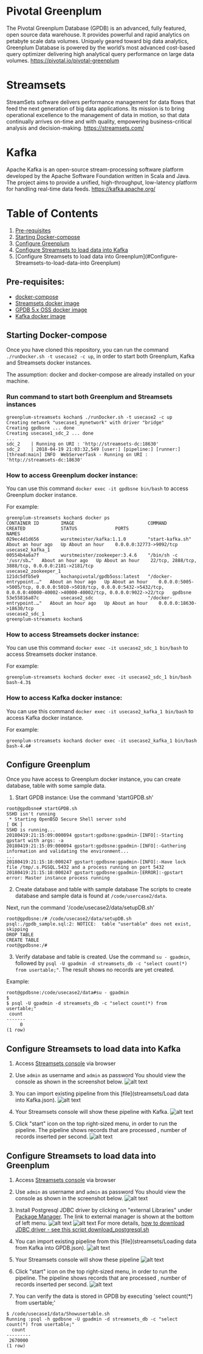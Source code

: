 # Pivotal Greenplum
The Pivotal Greenplum Database (GPDB) is an advanced, fully featured, open source data warehouse. It provides powerful and rapid analytics on petabyte scale data volumes. Uniquely geared toward big data analytics, Greenplum Database is powered by the world’s most advanced cost-based query optimizer delivering high analytical query performance on large data volumes.
<https://pivotal.io/pivotal-greenplum>

# Streamsets
StreamSets software delivers performance management for data flows that feed the next generation of big data applications. Its mission is to bring operational excellence to the management of data in motion, so that data continually arrives on-time and with quality, empowering business-critical analysis and decision-making.
<https://streamsets.com/>

# Kafka
Apache Kafka is an open-source stream-processing software platform developed by the Apache Software Foundation written in Scala and Java. The project aims to provide a unified, high-throughput, low-latency platform for handling real-time data feeds.
<https://kafka.apache.org/>

# Table of Contents
1. [Pre-requisites](#Pre-requisites)
2. [Starting Docker-compose](#Starting-Docker-compose)
3. [Configure Greenplum](#Configure-Greenplum)
4. [Configure Streamsets to load data into Kafka](#Configure-Streamsets-to-load-data-into-Kafka)
5. [Configure Streamsets to load data into Greenplum](#Configure-Streamsets-to-load-data-into Greenplum)

## Pre-requisites:
- [docker-compose](http://docs.docker.com/compose)
- [Streamsets docker image](https://hub.docker.com/u/streamsets/)
- [GPDB 5.x OSS docker image](https://hub.docker.com/r/kochanpivotal/gpdb5oss/)
- [Kafka docker image](https://hub.docker.com/r/wurstmeister/kafka/)

## Starting Docker-compose
Once you have cloned this repository, you can run the command  `./runDocker.sh -t usecase2 -c up`, in order to start both Greenplum, Kafka and Streamsets docker instances.

The assumption: docker and docker-compose are already installed on your machine.

### Run command to start both Greenplum and Streamsets instances
```
greenplum-streamsets kochan$ ./runDocker.sh -t usecase2 -c up
Creating network "usecase1_mynetwork" with driver "bridge"
Creating gpdbsne ... done
Creating usecase1_sdc_2 ... done
...
sdc_2    | Running on URI : 'http://streamsets-dc:18630'
sdc_2    | 2018-04-19 21:03:32,549 [user:] [pipeline:] [runner:] [thread:main] INFO  WebServerTask - Running on URI : 'http://streamsets-dc:18630'
```
### How to access Greenplum docker instance:
You can use this command `docker exec -it gpdbsne bin/bash` to access Greenplum docker instance.

For example:
```
greenplum-streamsets kochan$ docker ps
CONTAINER ID        IMAGE                           COMMAND                  CREATED             STATUS              PORTS                                                                                                                                NAMES
029ec4d1d656        wurstmeister/kafka:1.1.0        "start-kafka.sh"         About an hour ago   Up About an hour    0.0.0.0:32773->9092/tcp                                                                                                              usecase2_kafka_1
00554b4a6a7f        wurstmeister/zookeeper:3.4.6    "/bin/sh -c '/usr/sb…"   About an hour ago   Up About an hour    22/tcp, 2888/tcp, 3888/tcp, 0.0.0.0:2181->2181/tcp                                                                                   usecase2_zookeeper_1
121dc5dfb5e9        kochanpivotal/gpdb5oss:latest   "/docker-entrypoint.…"   About an hour ago   Up About an hour    0.0.0.0:5005->5005/tcp, 0.0.0.0:5010->5010/tcp, 0.0.0.0:5432->5432/tcp, 0.0.0.0:40000-40002->40000-40002/tcp, 0.0.0.0:9022->22/tcp   gpdbsne
53e55816a87c        usecase2_sdc                    "/docker-entrypoint.…"   About an hour ago   Up About an hour    0.0.0.0:18630->18630/tcp                                                                                                             usecase2_sdc_1
greenplum-streamsets kochan$

```

### How to access Streamsets docker instance:
You can use this command `docker exec -it usecase2_sdc_1 bin/bash` to access Streamsets docker instance.

For example:
```
greenplum-streamsets kochan$ docker exec -it usecase2_sdc_1 bin/bash
bash-4.3$
```

### How to access Kafka docker instance:
You can use this command `docker exec -it usecase2_kafka_1 bin/bash` to access Kafka docker instance.

For example:
```
greenplum-streamsets kochan$ docker exec -it usecase2_kafka_1 bin/bash
bash-4.4#
```

## Configure Greenplum
Once you have access to Greenplum docker instance, you can create database, table with some sample data.

1. Start GPDB instance:
Use the command 'startGPDB.sh'
```
root@gpdbsne# startGPDB.sh
SSHD isn't running
 * Starting OpenBSD Secure Shell server sshd                             [ OK ]
SSHD is running...
20180419:21:15:09:000094 gpstart:gpdbsne:gpadmin-[INFO]:-Starting gpstart with args: -a
20180419:21:15:09:000094 gpstart:gpdbsne:gpadmin-[INFO]:-Gathering information and validating the environment...
...
20180419:21:15:18:000247 gpstart:gpdbsne:gpadmin-[INFO]:-Have lock file /tmp/.s.PGSQL.5432 and a process running on port 5432
20180419:21:15:18:000247 gpstart:gpdbsne:gpadmin-[ERROR]:-gpstart error: Master instance process running
```
2. Create database and table with sample database
The scripts to create database and sample data is found at `/code/usercase2/data`.

Next, run the command '/code/usecase2/data/setupDB.sh'
```
root@gpdbsne:/# /code/usecase2/data/setupDB.sh
psql:./gpdb_sample.sql:2: NOTICE:  table "usertable" does not exist, skipping
DROP TABLE
CREATE TABLE
root@gpdbsne:/#
```

3. Verify database and table is created.
Use the command `su - gpadmin`, followed by `psql -U gpadmin -d streamsets_db -c "select count(*) from usertable;"`.  The result shows no records are yet created.

Example:
```
root@gpdbsne:/code/usecase2/data#su - gpadmin
$
$ psql -U gpadmin -d streamsets_db -c "select count(*) from usertable;"
 count
-------
     0
(1 row)
```

## Configure Streamsets to load data into Kafka
1. Access [Streamsets console](http://localhost:18630/) via browser

2. Use `admin` as username and `admin` as password
You should view the console as shown in the screenshot below.
![alt text](images/image1.png "Streamsets console")

3. You can import existing pipeline from this [file](streamsets/Load data into Kafka.json).
![alt text](images/image4.png "Import pipeline")
4. Your Streamsets console will show these pipeline with Kafka.
![alt text](images/image6.png "Imported pipeline")
5. Click "start" icon on the top right-sized menu, in order to run the pipeline.
The pipeline shows records that are processed , number of records inserted per second.
![alt text](images/image10.png "Running pipeline")



## Configure Streamsets to load data into Greenplum
1. Access [Streamsets console](http://localhost:18630/) via browser

2. Use `admin` as username and `admin` as password
You should view the console as shown in the screenshot below.
![alt text](images/image1.png "Streamsets console")

3. Install Postgresql JDBC driver by clicking on "external Libraries" under [Package Manager](http://localhost:18630/collector/packageManager). The link to external manager is shown at the bottom of left menu.
![alt text](images/image34.png "Install Postgresql driver")
![alt text](images/image36.png "Install Postgresql driver")
For more details, [how to download JDBC driver - see this script download_postgresql.sh](data/download_postgresql.sh)
5. You can import existing pipeline from this [file](streamsets/Loading data from Kafka into GPDB.json).
![alt text](images/image30.png "Import pipeline")
6. Your Streamsets console will show these pipeline
![alt text](images/image32.png "Imported pipeline")

7. Click "start" icon on the top right-sized menu, in order to run the pipeline.
The pipeline shows records that are processed , number of records inserted per second.
![alt text](images/image40.png "Running pipeline")
9. You can verify the data is stored in GPDB by executing 'select count(*) from usertable;'

```
$ /code/usecase1/data/Showusertable.sh
Running :psql -h gpdbsne -U gpadmin -d streamsets_db -c "select count(*) from usertable;"
  count
---------
 2670000
(1 row)
```
